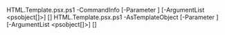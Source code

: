 HTML.Template.psx.ps1 -CommandInfo <CommandInfo> [-Parameter <IDictionary>] [-ArgumentList <psobject[]>] [<CommonParameters>]
HTML.Template.psx.ps1 -AsTemplateObject [-Parameter <IDictionary>] [-ArgumentList <psobject[]>] [<CommonParameters>]

